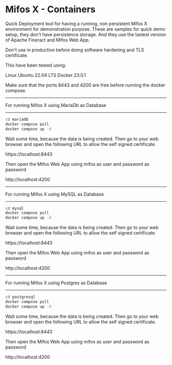 # Mifos X - Containers

Quick Deployment tool for having a running, non persistent Mifos X environment for demonstration purpose. These are samples for quick demo setup, they don't have persistence storage. And they use the lastest version of Apache Fineract and Mifos Web App. 

Don't use in production before doing software hardening and TLS certificate. 

This have been tested using:

Linux Ubuntu 22.04 LTS
Docker 23.0.1 

Make sure that the ports 8443 and 4200 are free before running the docker compose.

***********************************************************************************************
For running Mifos X using MariaDb as Database
***********************************************************************************************

```bash
cd mariadb
docker compose pull
docker compose up -d
```
Wait some time, because the data is being created. Then go to your web browser and open the following URL to allow the self signed certificate.

https://localhost:8443

Then open the Mifos Web App using mifos as user and password as password

http://localhost:4200

***********************************************************************************************
For running Mifos X using MySQL as Database
***********************************************************************************************

```bash
cd mysql
docker compose pull
docker compose up -d
```
Wait some time, because the data is being created. Then go to your web browser and open the following URL to allow the self signed certificate.

https://localhost:8443

Then open the Mifos Web App using mifos as user and password as password

http://localhost:4200

***********************************************************************************************
For running Mifos X using Postgres as Database
***********************************************************************************************

```bash
cd postgresql
docker compose pull
docker compose up -d
```
Wait some time, because the data is being created. Then go to your web browser and open the following URL to allow the self signed certificate.

https://localhost:8443

Then open the Mifos Web App using mifos as user and password as password

http://localhost:4200

